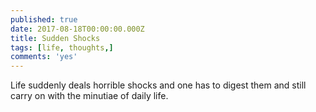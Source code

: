 ```yaml
---
published: true
date: 2017-08-18T00:00:00.000Z
title: Sudden Shocks
tags: [life, thoughts,]
comments: 'yes'
---
```

Life suddenly deals horrible shocks and one has to digest them and still carry on with the minutiae of daily life.
